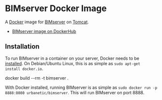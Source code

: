 # BIMserver Docker Image

A [Docker][docker] image for [BIMserver][bimserver] on [Tomcat][tomcat].

* [BIMserver image on DockerHub][dockerhub]


## Installation

To run BIMserver in a container on your server, Docker needs to be [installed][docker-install]. On
Debian/Ubuntu Linux, this is as simple as `sudo apt-get install docker.io`.

docker build --rm -t bimserver .

With Docker installed, running BIMserver is as simple as
`sudo docker run -p 8888:8080 urbanetic/bimserver`. This will run BIMserver on port 8888.


[bimserver]: http://bimserver.org/
[tomcat]: https://tomcat.apache.org/
[docker]: https://www.docker.com/
[dockerhub]: https://registry.hub.docker.com/u/urbanetic/bimserver/
[docker-install]: https://docs.docker.com/installation/
